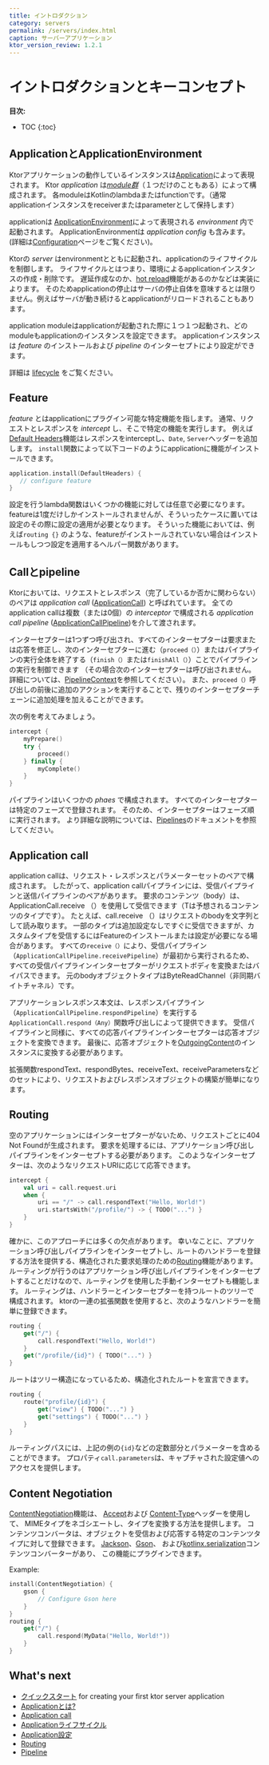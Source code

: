 ```yaml
---
title: イントロダクション
category: servers
permalink: /servers/index.html
caption: サーバーアプリケーション
ktor_version_review: 1.2.1
---
```


# イントロダクションとキーコンセプト

**目次:**

* TOC
{:toc}

## ApplicationとApplicationEnvironment

Ktorアプリケーションの動作しているインスタンスは[Application](https://api.ktor.io/latest/io.ktor.application/-application/index.html)によって表現されます。
Ktor _application_ は[_module群_](/servers/application.html#modules)（１つだけのこともある）によって構成されます。
各moduleはKotlinのlambdaまたはfunctionです。（通常applicationインスタンスをreceiverまたはparameterとして保持します）

applicationは [ApplicationEnvironment](https://api.ktor.io/latest/io.ktor.application/-application-environment/index.html)によって表現される _environment_ 内で起動されます。
ApplicationEnvironmentは _application config_ も含みます。
 (詳細は[Configuration](/servers/configuration.html)ページをご覧ください)。
 
Ktorの _server_ はenvironmentとともに起動され、applicationのライフサイクルを制御します。
ライフサイクルとはつまり、環境によるapplicationインスタンスの作成・削除です。
遅延作成なのか、[hot reload](/servers/autoreload.html)機能があるのかなどは実装によります。
そのためapplicationの停止はサーバの停止自体を意味するとは限りません。例えばサーバが動き続けるとapplicationがリロードされることもあります。

application moduleはapplicationが起動された際に１つ１つ起動され、どのmoduleもapplicationのインスタンスを設定できます。
applicationインスタンスは _feature_ のインストールおよび _pipeline_ のインターセプトにより設定ができます。

詳細は [lifecycle](/servers/lifecycle.html) をご覧ください。

## Feature

_feature_ とはapplicationにプラグイン可能な特定機能を指します。
通常、リクエストとレスポンスを _intercept_ し、そこで特定の機能を実行します。
例えば[Default Headers](/servers/features/default-headers.html)機能はレスポンスをinterceptし、`Date`, `Server`ヘッダーを追加します。
`install`関数によって以下コードのようにapplicationに機能がインストールできます。

```kotlin
application.install(DefaultHeaders) {
   // configure feature
}
```

設定を行うlambda関数はいくつかの機能に対しては任意で必要になります。
featureは1度だけしかインストールされませんが、そういったケースに置いては設定のその際に設定の適用が必要となります。
そういった機能においては、例えば`routing {}` のような、featureがインストールされていない場合はインストールもしつつ設定を適用するヘルパー関数があります。

## Callとpipeline

Ktorにおいては、リクエストとレスポンス（完了しているか否かに関わらない）のペアは _application call_ ([ApplicationCall](/servers/calls.html)) と呼ばれています。
全てのapplication callは複数（または0個）の _interceptor_ で構成される _application call pipeline_ ([ApplicationCallPipeline](https://api.ktor.io/latest/io.ktor.application/-application-call-pipeline/index.html))を介して渡されます。

インターセプターは1つずつ呼び出され、すべてのインターセプターは要求または応答を修正し、次のインターセプターに進む（`proceed（）`）またはパイプラインの実行全体を終了する（`finish（）`または`finishAll（）`）ことでパイプラインの実行を制御できます
（その場合次のインターセプターは呼び出されません。詳細については、[PipelineContext](https://api.ktor.io/latest/io.ktor.util.pipeline/-pipeline-context/index.html)を参照してください）。 
また、`proceed（）`呼び出しの前後に追加のアクションを実行することで、残りのインターセプターチェーンに追加処理を加えることができます。

次の例を考えてみましょう。

```kotlin
intercept {
    myPrepare()
    try {
        proceed()
    } finally {
        myComplete()
    }
}
```

パイプラインはいくつかの _phaes_ で構成されます。
すべてのインターセプターは特定のフェーズで登録されます。
そのため、インターセプターはフェーズ順に実行されます。 
より詳細な説明については、[Pipelines](/advanced/pipeline)のドキュメントを参照してください。

## Application call

application callは、リクエスト・レスポンスとパラメーターセットのペアで構成されます。
したがって、application callパイプラインには、受信パイプラインと送信パイプラインのペアがあります。
要求のコンテンツ（body）は、ApplicationCall.receive <T>（）を使用して受信できます（Tは予想されるコンテンツのタイプです）。
たとえば、call.receive <String>（）はリクエストのbodyを文字列として読み取ります。
一部のタイプは追加設定なしですぐに受信できますが、カスタムタイプを受信するにはFeatureのインストールまたは設定が必要になる場合があります。
すべての`receive（）`により、受信パイプライン（`ApplicationCallPipeline.receivePipeline`）が最初から実行されるため、
すべての受信パイプラインインターセプターがリクエストボディを変換またはバイパスできます。
元のbodyオブジェクトタイプはByteReadChannel（非同期バイトチャネル）です。

アプリケーションレスポンス本文は、レスポンスパイプライン（`ApplicationCallPipeline.respondPipeline`）を実行する
`ApplicationCall.respond（Any）`関数呼び出しによって提供できます。
受信パイプラインと同様に、すべての応答パイプラインインターセプターは応答オブジェクトを変換できます。
最後に、応答オブジェクトを[OutgoingContent](https://api.ktor.io/latest/io.ktor.http.content/-outgoing-content/index.html)のインスタンスに変換する必要があります。

拡張関数respondText、respondBytes、receiveText、receiveParametersなどのセットにより、リクエストおよびレスポンスオブジェクトの構築が簡単になります。

## Routing

空のアプリケーションにはインターセプターがないため、リクエストごとに404 Not Foundが生成されます。
要求を処理するには、アプリケーション呼び出しパイプラインをインターセプトする必要があります。
このようなインターセプターは、次のようなリクエストURIに応じて応答できます。

```kotlin
intercept {
    val uri = call.request.uri
    when {
        uri == "/" -> call.respondText("Hello, World!")
        uri.startsWith("/profile/") -> { TODO("...") }
    }
}
```

確かに、このアプローチには多くの欠点があります。
幸いなことに、アプリケーション呼び出しパイプラインをインターセプトし、ルートのハンドラーを登録する方法を提供する、構造化された要求処理のための[Routing](/servers/features/routing.html)機能があります。
ルーティングが行うのはアプリケーション呼び出しパイプラインをインターセプトすることだけなので、ルーティングを使用した手動インターセプトも機能します。
ルーティングは、ハンドラーとインターセプターを持つルートのツリーで構成されます。
ktorの一連の拡張関数を使用すると、次のようなハンドラーを簡単に登録できます。

```kotlin
routing {
    get("/") {
        call.respondText("Hello, World!")
    }
    get("/profile/{id}") { TODO("...") }
}
```

ルートはツリー構造になっているため、構造化されたルートを宣言できます。

```kotlin
routing {
    route("profile/{id}") {
        get("view") { TODO("...") }
        get("settings") { TODO("...") }
    }
}
```

ルーティングパスには、上記の例の`{id}`などの定数部分とパラメーターを含めることができます。
プロパティ`call.parameters`は、キャプチャされた設定値へのアクセスを提供します。

## Content Negotiation

[ContentNegotiation](/servers/features/content-negotiation.html)機能は、
[Accept](https://developer.mozilla.org/en-US/docs/Web/HTTP/Headers/Accept)および
[Content-Type](https://developer.mozilla.org/en-US/docs/Web/HTTP/Headers/Content-Type)ヘッダーを使用して、
MIMEタイプをネゴシエートし、タイプを変換する方法を提供します。
コンテンツコンバータは、オブジェクトを受信および応答する特定のコンテンツタイプに対して登録できます。
[Jackson](/servers/features/content-negotiation/jackson.html)、[Gson](/servers/features/content-negotiation/gson.html)、
および[kotlinx.serialization](https://jp.ktor.work/servers/features/content-negotiation/serialization-converter.html)コンテンツコンバーターがあり、
この機能にプラグインできます。

Example:

```kotlin
install(ContentNegotiation) {
    gson {
        // Configure Gson here
    }
}
routing {
    get("/") {
        call.respond(MyData("Hello, World!"))
    }
}
```

## What's next

- [クイックスタート](/quickstart/index.html) for creating your first ktor server application
- [Applicationとは?](/servers/application.html)
- [Application call](/servers/calls.html)
- [Applicationライフサイクル](/servers/lifecycle.html)
- [Application設定](/servers/configuration.html)
- [Routing](/servers/features/routing.html)
- [Pipeline](/advanced/pipeline)
